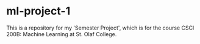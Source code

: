 # ml-project-1

This is a repository for my 'Semester Project', which is for the course CSCI 200B: Machine Learning at St. Olaf College.